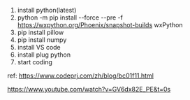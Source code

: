 1. install python(latest)
2. python -m pip install --force --pre -f https://wxpython.org/Phoenix/snapshot-builds wxPython
3. pip install pillow
4. pip install numpy
5. install VS code
6. install plug python
7. start coding

ref:
https://www.codeprj.com/zh/blog/bc01f11.html

https://www.youtube.com/watch?v=GV6dx82E_PE&t=0s
